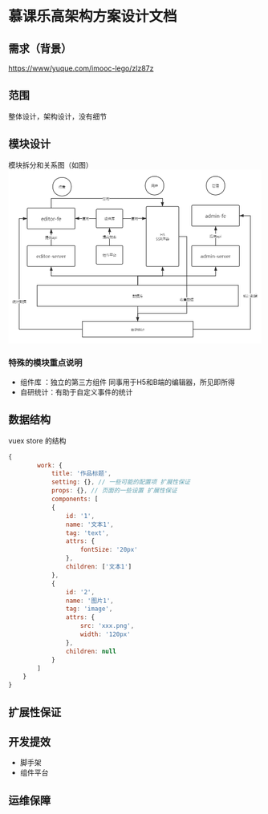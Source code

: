 # 慕课乐高架构方案设计文档

## 需求（背景）

[https://www/yuque.com/imooc-lego/zlz87z](https://www/yuque.com/imooc-lego/zlz87z)

## 范围

整体设计，架构设计，没有细节

## 模块设计

模块拆分和关系图（如图）
![image.png](./images/第一周模块拆分和关系图.png)

### 特殊的模块重点说明

- 组件库 ：独立的第三方组件 同事用于H5和B端的编辑器，所见即所得
- 自研统计：有助于自定义事件的统计

## 数据结构

vuex store 的结构

```javascript
{
        work: {
            title: '作品标题',
            setting: {}, // 一些可能的配置项 扩展性保证
            props: {}, // 页面的一些设置 扩展性保证
            components: [
            {
                id: '1',
                name: '文本1',
                tag: 'text',
                attrs: {
                    fontSize: '20px'
                },
                children: ['文本1']
            },
            {
                id: '2',
                name: '图片1',
                tag: 'image',
                attrs: {
                    src: 'xxx.png',
                    width: '120px'
                },
                children: null
            }
        ]
    }
}
```

## 扩展性保证

## 开发提效
- 脚手架
- 组件平台

## 运维保障




